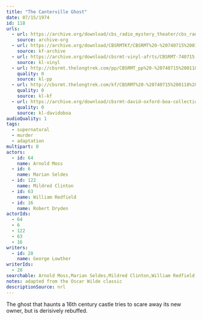 ```yaml
---
title: "The Canterville Ghost"
date: 07/15/1974
id: 118
urls: 
  - url: https://archive.org/download/cbs_radio_mystery_theater/cbs_radio_mystery_theater-0101-0150.zip/cbs_radio_mystery_theater-0101-0150%2Fcbsrmt_0118_the_canterville_ghost.mp3
    source: archive-org
  - url: https://archive.org/download/CBSRMTKf/CBSRMT%20-%20740715%200118%20The%20Canterville%20Ghost_kf.mp3
    source: kf-archive
  - url: https://archive.org/download/cbsrmt-vinyl-afrts/CBSRMT-740715-0118-The-Canterville-Ghost_afrts.mp3
    source: kl-vinyl
  - url: http://cbsrmt.thelongtrek.com/pp/CBSRMT_pp%20-%20740715%200118%20The%20Canterville%20Ghost.mp3
    quality: 0
    source: kl-pp
  - url: http://cbsrmt.thelongtrek.com/kf/CBSRMT%20-%20740715%200118%20The%20Canterville%20Ghost_kf.mp3
    quality: 0
    source: kl-kf
  - url: https://archive.org/download/cbsrmt-david-oxford-boa-collection/CBSRMT-740715-0118-The-Canterville-Ghost-(64-44)_kf-{BoA}.mp3
    quality: 0
    source: kl-davidoboa
audioQuality: 1
tags: 
  - supernatural
  - murder
  - adaptation
multipart: 0
actors:  
  - id: 64
    name: Arnold Moss  
  - id: 6
    name: Marian Seldes  
  - id: 122
    name: Mildred Clinton  
  - id: 63
    name: William Redfield  
  - id: 16
    name: Robert Dryden
actorIds:  
  - 64  
  - 6  
  - 122  
  - 63  
  - 16
writers:  
  - id: 28
    name: George Lowther
writerIds:  
  - 28
searchable: Arnold Moss,Marian Seldes,Mildred Clinton,William Redfield,Robert Dryden George Lowther
notes: adapted from the Oscar Wilde classic
descriptionSource: nrl
---
```

The ghost that haunts a 16th century castle tries to scare away its new owner, but is derisively rebuffed.
